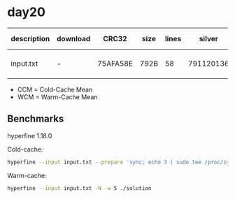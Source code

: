 # day20

| description | download | CRC32    | size | lines | silver    | gold            | CCM [ms]     | WCM [ms]    |
| ----------- | -------- | -------- | ---- | ----- | --------- | --------------- | ------------ | ----------- |
| input.txt   | -        | 75AFA58E | 792B | 58    | 791120136 | 215252378794009 | 14.55 ± 0.26 | 7.29 ± 0.39 |

- CCM = Cold-Cache Mean
- WCM = Warm-Cache Mean

## Benchmarks

hyperfine 1.18.0

Cold-cache:

```bash
hyperfine --input input.txt --prepare 'sync; echo 3 | sudo tee /proc/sys/vm/drop_caches' ./solution
```

Warm-cache:

```bash
hyperfine --input input.txt -N -w 5 ./solution
```
